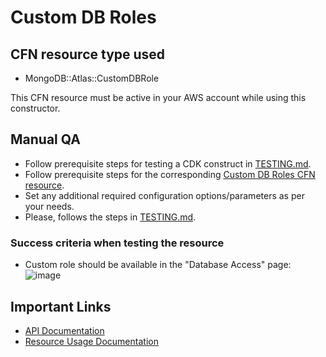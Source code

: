 # Custom DB Roles


## CFN resource type used
- MongoDB::Atlas::CustomDBRole

This CFN resource must be active in your AWS account while using this constructor.


## Manual QA
- Follow prerequisite steps for testing a CDK construct in [TESTING.md](../../../TESTING.md).
- Follow prerequisite steps for the corresponding [Custom DB Roles CFN resource](https://github.com/mongodb/mongodbatlas-cloudformation-resources/blob/master/cfn-resources/custom-db-role/test/README.md).
- Set any additional required configuration options/parameters as per your needs.
- Please, follows the steps in [TESTING.md](../../../TESTING.md).


### Success criteria when testing the resource
- Custom role should be available in the "Database Access" page:
![image](https://user-images.githubusercontent.com/5663078/227566882-b6bb8a83-988a-402e-9211-ffc0073c5aed.png)


## Important Links
- [API Documentation](https://www.mongodb.com/docs/api/doc/atlas-admin-api-v2/group/endpoint-custom-database-roles)
- [Resource Usage Documentation](https://www.mongodb.com/docs/atlas/security-add-mongodb-roles/)